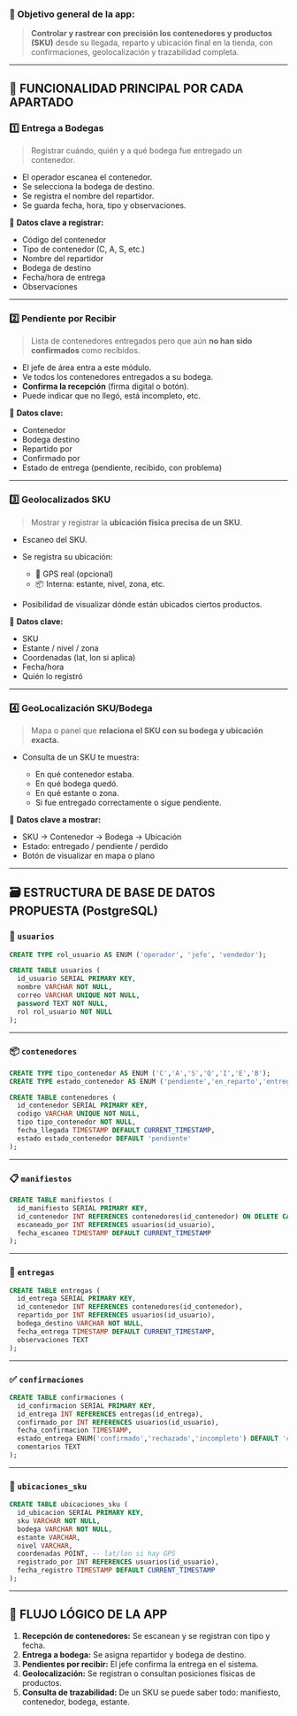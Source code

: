 ### 🎯 Objetivo general de la app:

> **Controlar y rastrear con precisión los contenedores y productos (SKU)** desde su llegada, reparto y ubicación final en la tienda, con confirmaciones, geolocalización y trazabilidad completa.

---

## 🧩 FUNCIONALIDAD PRINCIPAL POR CADA APARTADO

### 1️⃣ **Entrega a Bodegas**

> Registrar cuándo, quién y a qué bodega fue entregado un contenedor.

* El operador escanea el contenedor.
* Se selecciona la bodega de destino.
* Se registra el nombre del repartidor.
* Se guarda fecha, hora, tipo y observaciones.

📌 **Datos clave a registrar:**

* Código del contenedor
* Tipo de contenedor (C, A, S, etc.)
* Nombre del repartidor
* Bodega de destino
* Fecha/hora de entrega
* Observaciones

---

### 2️⃣ **Pendiente por Recibir**

> Lista de contenedores entregados pero que aún **no han sido confirmados** como recibidos.

* El jefe de área entra a este módulo.
* Ve todos los contenedores entregados a su bodega.
* **Confirma la recepción** (firma digital o botón).
* Puede indicar que no llegó, está incompleto, etc.

📌 **Datos clave:**

* Contenedor
* Bodega destino
* Repartido por
* Confirmado por
* Estado de entrega (pendiente, recibido, con problema)

---

### 3️⃣ **Geolocalizados SKU**

> Mostrar y registrar la **ubicación física precisa de un SKU**.

* Escaneo del SKU.
* Se registra su ubicación:

  * 📍 GPS real (opcional)
  * 📦 Interna: estante, nivel, zona, etc.
* Posibilidad de visualizar dónde están ubicados ciertos productos.

📌 **Datos clave:**

* SKU
* Estante / nivel / zona
* Coordenadas (lat, lon si aplica)
* Fecha/hora
* Quién lo registró

---

### 4️⃣ **GeoLocalización SKU/Bodega**

> Mapa o panel que **relaciona el SKU con su bodega y ubicación exacta.**

* Consulta de un SKU te muestra:

  * En qué contenedor estaba.
  * En qué bodega quedó.
  * En qué estante o zona.
  * Si fue entregado correctamente o sigue pendiente.

📌 **Datos clave a mostrar:**

* SKU → Contenedor → Bodega → Ubicación
* Estado: entregado / pendiente / perdido
* Botón de visualizar en mapa o plano

---

## 🗃️ ESTRUCTURA DE BASE DE DATOS PROPUESTA (PostgreSQL)

### 🧑 `usuarios`

```sql
CREATE TYPE rol_usuario AS ENUM ('operador', 'jefe', 'vendedor');

CREATE TABLE usuarios (
  id_usuario SERIAL PRIMARY KEY,
  nombre VARCHAR NOT NULL,
  correo VARCHAR UNIQUE NOT NULL,
  password TEXT NOT NULL,
  rol rol_usuario NOT NULL
);
```

---

### 📦 `contenedores`

```sql
CREATE TYPE tipo_contenedor AS ENUM ('C','A','S','Q','I','E','B');
CREATE TYPE estado_contenedor AS ENUM ('pendiente','en_reparto','entregado','confirmado');

CREATE TABLE contenedores (
  id_contenedor SERIAL PRIMARY KEY,
  codigo VARCHAR UNIQUE NOT NULL,
  tipo tipo_contenedor NOT NULL,
  fecha_llegada TIMESTAMP DEFAULT CURRENT_TIMESTAMP,
  estado estado_contenedor DEFAULT 'pendiente'
);
```

---

### 📋 `manifiestos`

```sql
CREATE TABLE manifiestos (
  id_manifiesto SERIAL PRIMARY KEY,
  id_contenedor INT REFERENCES contenedores(id_contenedor) ON DELETE CASCADE,
  escaneado_por INT REFERENCES usuarios(id_usuario),
  fecha_escaneo TIMESTAMP DEFAULT CURRENT_TIMESTAMP
);
```

---

### 📍 `entregas`

```sql
CREATE TABLE entregas (
  id_entrega SERIAL PRIMARY KEY,
  id_contenedor INT REFERENCES contenedores(id_contenedor),
  repartido_por INT REFERENCES usuarios(id_usuario),
  bodega_destino VARCHAR NOT NULL,
  fecha_entrega TIMESTAMP DEFAULT CURRENT_TIMESTAMP,
  observaciones TEXT
);
```

---

### ✅ `confirmaciones`

```sql
CREATE TABLE confirmaciones (
  id_confirmacion SERIAL PRIMARY KEY,
  id_entrega INT REFERENCES entregas(id_entrega),
  confirmado_por INT REFERENCES usuarios(id_usuario),
  fecha_confirmacion TIMESTAMP,
  estado_entrega ENUM('confirmado','rechazado','incompleto') DEFAULT 'confirmado',
  comentarios TEXT
);
```

---

### 🧭 `ubicaciones_sku`

```sql
CREATE TABLE ubicaciones_sku (
  id_ubicacion SERIAL PRIMARY KEY,
  sku VARCHAR NOT NULL,
  bodega VARCHAR NOT NULL,
  estante VARCHAR,
  nivel VARCHAR,
  coordenadas POINT, -- lat/lon si hay GPS
  registrado_por INT REFERENCES usuarios(id_usuario),
  fecha_registro TIMESTAMP DEFAULT CURRENT_TIMESTAMP
);
```

---

## 🔄 FLUJO LÓGICO DE LA APP

1. **Recepción de contenedores:** Se escanean y se registran con tipo y fecha.
2. **Entrega a bodega:** Se asigna repartidor y bodega de destino.
3. **Pendientes por recibir:** El jefe confirma la entrega en el sistema.
4. **Geolocalización:** Se registran o consultan posiciones físicas de productos.
5. **Consulta de trazabilidad:** De un SKU se puede saber todo: manifiesto, contenedor, bodega, estante.

